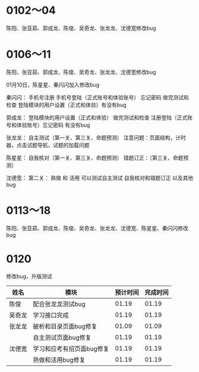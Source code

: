 # 0102～04

陈阳、张亚茹、郭成龙、陈俊、吴奇龙、张龙龙、沈德宽修改bug

# 0106～11

陈阳、张亚茹、郭成龙、陈俊、吴奇龙、张龙龙、沈德宽修改bug

01月10日，陈星星、秦闪闪加入修改bug

秦闪闪： 
手机号注册
手机号登陆（正式账号和体验账号）
忘记密码
做完测试和检查   登陆模块的用户设置（正式和体验）有没有bug

郭成龙： 
登陆模块的用户设置（正式和体验）
做完测试和检查  注册登陆（正式账号和体验账号）忘记密码  有没有bug

张龙龙：
  自主测试（第一关、第三关、命题预测）
注意问题：页面结构，计时器，点击试题导航，试题的加载问题

陈星星：
自我核对（第一关、第三关、命题预测）
错题订正：（第三关、命题预测）


沈德宽：
第二关： 熟做 和 活用
可以测试自主测试 自我核对和错题订正
以及其他bug 

# 0113～18

陈阳、张亚茹、郭成龙、陈俊、吴奇龙、张龙龙、沈德宽、陈星星、秦闪闪修改bug

# 0120

修改bug，升版测试

| 姓名   | 模块                      | 预计时间 | 完成时间 |
| ------ | ------------------------- | -------- | -------- |
| 陈俊   | 配合张龙龙测试bug         | 01.19    | 01.19    |
| 吴奇龙 | 学习接口完成              | 01.19    | 01.19    |
| 张龙龙 | 破析和目录页面bug修复     | 01.09    | 01.09    |
|        | 自主测试页面bug修复       | 01.19    | 01.19    |
| 沈德宽 | 学习和应考有招页面bug修复 | 01.19   | 01.19   |
|        | 熟做和活用bug修复                 | 01.19  | 01.19  |





